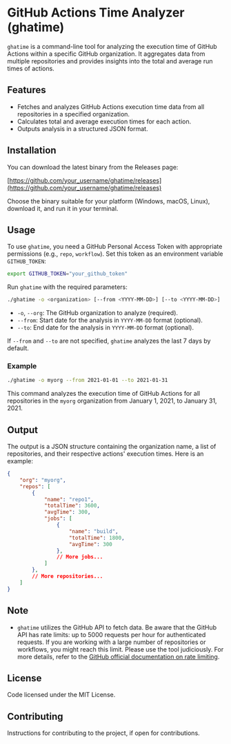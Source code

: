 # GitHub Actions Time Analyzer (ghatime)

`ghatime` is a command-line tool for analyzing the execution time of GitHub Actions within a specific GitHub organization. It aggregates data from multiple repositories and provides insights into the total and average run times of actions.

## Features

- Fetches and analyzes GitHub Actions execution time data from all repositories in a specified organization.
- Calculates total and average execution times for each action.
- Outputs analysis in a structured JSON format.

## Installation

You can download the latest binary from the Releases page:

[https://github.com/your_username/ghatime/releases](https://github.com/your_username/ghatime/releases)

Choose the binary suitable for your platform (Windows, macOS, Linux), download it, and run it in your terminal.

## Usage

To use `ghatime`, you need a GitHub Personal Access Token with appropriate permissions (e.g., `repo`, `workflow`). Set this token as an environment variable `GITHUB_TOKEN`:

```sh
export GITHUB_TOKEN="your_github_token"
```

Run `ghatime` with the required parameters:

```sh
./ghatime -o <organization> [--from <YYYY-MM-DD>] [--to <YYYY-MM-DD>]
```

- `-o`, `--org`: The GitHub organization to analyze (required).
- `--from`: Start date for the analysis in `YYYY-MM-DD` format (optional).
- `--to`: End date for the analysis in `YYYY-MM-DD` format (optional).

If `--from` and `--to` are not specified, `ghatime` analyzes the last 7 days by default.

### Example

```sh
./ghatime -o myorg --from 2021-01-01 --to 2021-01-31
```

This command analyzes the execution time of GitHub Actions for all repositories in the `myorg` organization from January 1, 2021, to January 31, 2021.

## Output

The output is a JSON structure containing the organization name, a list of repositories, and their respective actions' execution times. Here is an example:

```json
{
    "org": "myorg",
    "repos": [
        {
            "name": "repo1",
            "totalTime": 3600,
            "avgTime": 300,
            "jobs": [
                {
                    "name": "build",
                    "totalTime": 1800,
                    "avgTime": 300
                },
                // More jobs...
            ]
        },
        // More repositories...
    ]
}
```

## Note

- `ghatime` utilizes the GitHub API to fetch data. Be aware that the GitHub API has rate limits: up to 5000 requests per hour for authenticated requests. If you are working with a large number of repositories or workflows, you might reach this limit. Please use the tool judiciously. For more details, refer to the [GitHub official documentation on rate limiting](https://docs.github.com/en/rest/rate-limit?apiVersion=2022-11-28).

## License

Code licensed under the MIT License.

## Contributing

Instructions for contributing to the project, if open for contributions.
